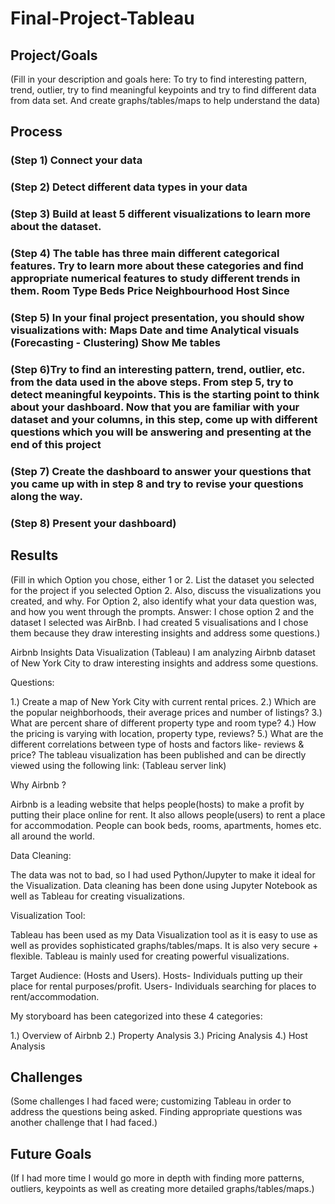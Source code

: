 # Final-Project-Tableau

## Project/Goals
(Fill in your description and goals here: To try to find interesting pattern, trend, outlier, try to find meaningful keypoints and try to find different data from data set. And create graphs/tables/maps to help understand the data)

## Process
### (Step 1) Connect your data 
### (Step 2) Detect different data types in your data 
### (Step 3) Build at least 5 different visualizations to learn more about the dataset. 
### (Step 4) The table has three main different categorical features. Try to learn more about these categories and find appropriate numerical features to study different trends in them. Room Type Beds Price Neighbourhood Host Since 
### (Step 5) In your final project presentation, you should show visualizations with: Maps Date and time Analytical visuals (Forecasting - Clustering) Show Me tables 
### (Step 6)Try to find an interesting pattern, trend, outlier, etc. from the data used in the above steps. From step 5, try to detect meaningful keypoints. This is the starting point to think about your dashboard. Now that you are familiar with your dataset and your columns, in this step, come up with different questions which you will be answering and presenting at the end of this project 
### (Step 7) Create the dashboard to answer your questions that you came up with in step 8 and try to revise your questions along the way. 
### (Step 8) Present your dashboard)

## Results
(Fill in which Option you chose, either 1 or 2. List the dataset you selected for the project if you selected Option 2. Also, discuss the visualizations you created, and why. For Option 2, also identify what your data question was, and how you went through the prompts.
Answer: I chose option 2 and the dataset I selected was AirBnb. I had created 5 visualisations and I chose them because they draw interesting insights and address some questions.)

Airbnb Insights Data Visualization (Tableau)
I am analyzing Airbnb dataset of New York City to draw interesting insights and address some questions.

Questions:

1.) Create a map of New York City with current rental prices.
2.) Which are the popular neighborhoods, their average prices and number of listings?
3.) What are percent share of different property type and room type?
4.) How the pricing is varying with location, property type, reviews?
5.) What are the different correlations between type of hosts and factors like- reviews & price?
The tableau visualization has been published and can be directly viewed using the following link: (Tableau server link) 

Why Airbnb ?

Airbnb is a leading website that helps people(hosts) to make a profit by putting their place online for rent. It also allows people(users) to rent a place for accommodation. People can book beds, rooms, apartments, homes etc. all around the world. 

Data Cleaning:

The data was not to bad, so I had used Python/Jupyter to make it ideal for the Visualization. Data cleaning has been done using Jupyter Notebook as well as Tableau for creating visualizations.

Visualization Tool:

Tableau has been used as my Data Visualization tool as it is easy to use as well as provides sophisticated graphs/tables/maps. It is also very secure + flexible. Tableau is mainly used for creating powerful visualizations.

Target Audience: (Hosts and Users). Hosts- Individuals putting up their place for rental purposes/profit. Users- Individuals searching for places to rent/accommodation.

My storyboard has been categorized into these 4 categories:

1.) Overview of Airbnb
2.) Property Analysis
3.) Pricing Analysis
4.) Host Analysis

## Challenges 
(Some challenges I had faced were; customizing Tableau in order to address the questions being asked. Finding appropriate questions was another challenge that I had faced.)

## Future Goals
(If I had more time I would go more in depth with finding more patterns, outliers, keypoints as well as creating more detailed graphs/tables/maps.)
